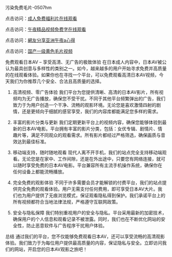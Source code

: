 污染免费毛片-0507hm


点击访问：<a href="https://gfd-5xg.pages.dev/">成人免费福利片在线观看</a>

点击访问：<a href="https://fdhf-454.pages.dev/">午夜精品视频免费字在线观看</a>

点击访问：<a href="https://bered.pages.dev/">網友分享亚洲午夜a心得</a>

点击访问：<a href="https://rtj-3zo.pages.dev/">国产一级黄色毛片视频</a>


免费观看日本AV – 享受高清、无广告的极致体验
在日本成人内容中，日本AV被公认为最具创意与多样性的类别之一。如今，越来越多的用户开始寻求免费并高质量的在线观看体验。如果你也在寻找一个平台，可以免费观看高清日本AV视频，今天我们为你推荐几个安全、合法且高质量的选择。

1. 高清视频、零广告体验
我们平台为您提供清晰、高清的日本AV影片，所有视频均为无广告播放，确保您不受干扰。不同于其他平台频繁弹出的广告，我们致力于为用户创造一个干净、流畅的观影环境。无论您是喜欢激情四射的剧情，还是更倾向于细腻的感官享受，我们的内容库都能满足您多样的需求。

2. 丰富的影片分类与更新
我们定期更新平台上的视频内容，确保您能够体验到最新的日本AV电影。平台拥有丰富的影片分类，包括：女优专辑、剧情片、情趣片等，满足不同观众的观看需求。所有影片都经过严格筛选，确保画质与音效达到最佳标准。

3. 移动端支持，随时随地观看
现代人离不开手机，我们的站点完全支持移动端观看。无论您是在家中、工作间隙，还是在外出途中，只要您有网络连接，就可以随时享受免费的日本AV电影。平台兼容所有主流手机操作系统，确保你在任何设备上都能流畅播放。

4. 完全免费的观影体验
不同于许多需要会员才能解锁的付费平台，我们的站点提供完全免费的观看体验。用户无需支付任何费用，即可享受日本AV大片。我们也为用户提供了无痕浏览模式，保证观看隐私得到保护。我们承诺平台上的所有视频都符合当地法律法规，严格遵守互联网政策。

5. 安全与隐私保障
我们特别重视用户的安全与隐私。平台采用最新的加密技术，确保用户的个人信息和观看记录不被泄露。同时，我们也在不断优化网站的安全性，防止恶意软件与广告程序干扰用户体验。

总结
通过我们的平台，您不仅能够免费观看日本AV，还可以享受流畅的高清观影体验。我们致力于为每位用户提供最高质量的内容，保证隐私与安全。立即访问我们的网站，开启您的日本AV观影之旅吧！





<span style="display:none;">[Canonical link](https://github.com/yy3652/78816 ）</span>
